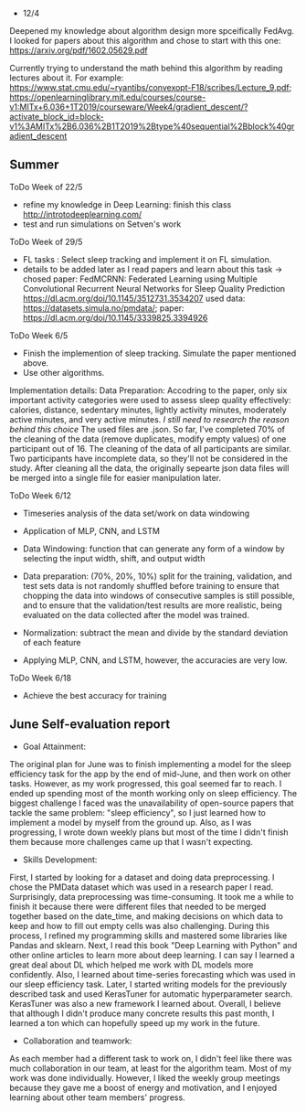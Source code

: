 * 12/4

Deepened my knowledge about algorithm design more spceifically FedAvg. I looked for papers about this algorithm and chose to start with this one: https://arxiv.org/pdf/1602.05629.pdf 

Currently trying to understand the math behind this algorithm by reading lectures about it. For example:
https://www.stat.cmu.edu/~ryantibs/convexopt-F18/scribes/Lecture_9.pdf;
https://openlearninglibrary.mit.edu/courses/course-v1:MITx+6.036+1T2019/courseware/Week4/gradient_descent/?activate_block_id=block-v1%3AMITx%2B6.036%2B1T2019%2Btype%40sequential%2Bblock%40gradient_descent


## Summer

ToDo Week of 22/5
- refine my knowledge in Deep Learning: finish this class  http://introtodeeplearning.com/
- test and run simulations on Setven's work

ToDo Week of 29/5
- FL tasks : Select sleep tracking and implement it on FL simulation. 
- details to be added later as I read papers and learn about this task
-> chosed paper: FedMCRNN: Federated Learning using Multiple Convolutional Recurrent Neural Networks for Sleep Quality Prediction
https://dl.acm.org/doi/10.1145/3512731.3534207
used data: https://datasets.simula.no/pmdata/; paper: https://dl.acm.org/doi/10.1145/3339825.3394926



ToDo Week 6/5
- Finish the implemention of sleep tracking. Simulate the paper mentioned above.
- Use other algorithms.

Implementation details: 
  Data Preparation: Accodring to the paper, only six important activity categories were used to assess sleep quality effectively: calories, distance, sedentary minutes, lightly activity minutes, moderately active minutes, and very active minutes. _I still need to research the reason behind this choice_
  The used files are .json. So far, I've completed 70% of the cleaning of the data (remove duplicates, modify empty values) of one participant out of 16. The cleaning of the data of all participants are similar. Two participants have incomplete data, so they'll not be considered in the study. After cleaning all the data, the originally sepearte json data files will be merged into a single file for easier manipulation later.


ToDo Week 6/12
- Timeseries analysis of the data set/work on data windowing
- Application of MLP, CNN, and LSTM

- Data Windowing: function that can generate any form of a window by selecting the input width, shift, and output width
- Data preparation: (70%, 20%, 10%) split for the training, validation, and test sets
  data is not randomly shuffled before training to ensure that chopping the data into windows of consecutive samples is still possible, and to ensure that the 
  validation/test results are more realistic, being evaluated on the data collected after the model was trained.
- Normalization: subtract the mean and divide by the standard deviation of each feature

- Applying MLP, CNN, and LSTM, however, the accuracies are very low.

ToDo Week 6/18
- Achieve the best accuracy for training



## June Self-evaluation report
* Goal Attainment:
  
The original plan for June was to finish implementing a model for the sleep efficiency task for the app by the end of mid-June, and then work on other tasks. However, as my work progressed, this goal seemed far to reach. I ended up spending most of the month working only on sleep efficiency.
The biggest challenge I faced was the unavailability of open-source papers that tackle the same problem: "sleep efficiency", so I just learned how to implement a model by myself from the ground up. Also, as I was progressing, I wrote down weekly plans but most of the time I didn't finish them because more challenges came up that I wasn't expecting.

* Skills Development:
  
First, I started by looking for a dataset and doing data preprocessing. I chose the PMData dataset which was used in a research paper I read. Surprisingly, data preprocessing was time-consuming. It took me a while to finish it because there were different files that needed to be merged together based on the date_time, and making decisions on which data to keep and how to fill out empty cells was also challenging. During this process, I refined my programming skills and mastered some libraries like Pandas and sklearn. 
Next, I read this book "Deep Learning with Python" and other online articles to learn more about deep learning. I can say I learned a great deal about DL which helped me work with DL models more confidently. Also, I learned about time-series forecasting which was used in our sleep efficiency task. 
Later, I started writing models for the previously described task and used KerasTuner for automatic hyperparameter search. KerasTuner was also a new framework I learned about. 
Overall, I believe that although I didn't produce many concrete results this past month, I learned a ton which can hopefully speed up my work in the future.

* Collaboration and teamwork:
  
As each member had a different task to work on, I didn't feel like there was much collaboration in our team, at least for the algorithm team. Most of my work was done individually. However, I liked the weekly group meetings because they gave me a boost of energy and motivation, and I enjoyed learning about other team members' progress.
